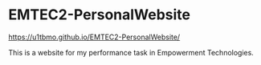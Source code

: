 # EMTEC2-PersonalWebsite

<https://u1tbmo.github.io/EMTEC2-PersonalWebsite/>

This is a website for my performance task in Empowerment Technologies.
